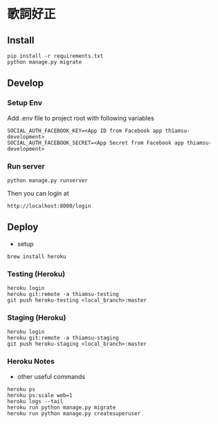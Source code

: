 # 歌詞好正

## Install
```
pip install -r requirements.txt
python manage.py migrate
```

## Develop

### Setup Env

Add .env file to project root with following variables
```
SOCIAL_AUTH_FACEBOOK_KEY=<App ID from Facebook app thiamsu-development>
SOCIAL_AUTH_FACEBOOK_SECRET=<App Secret from Facebook app thiamsu-development>
```

### Run server
```
python manage.py runserver
```

Then you can login at
```
http://localhost:8000/login
```

## Deploy

* setup
```shell
brew install heroku
```

### Testing (Heroku)
```
heroku login
heroku git:remote -a thiamsu-testing
git push heroku-testing <local_branch>:master
```

### Staging (Heroku)
```
heroku login
heroku git:remote -a thiamsu-staging
git push heroku-staging <local_branch>:master
```

### Heroku Notes
* other useful commands
```
heroku ps
heroku ps:scale web=1
heroku logs --tail
heroku run python manage.py migrate
heroku run python manage.py createsuperuser
```
